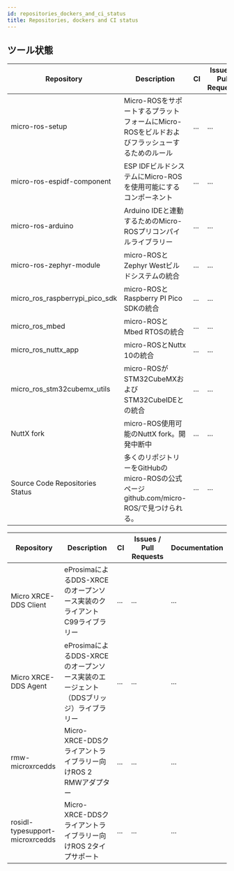 ```yaml
---
id: repositories_dockers_and_ci_status
title: Repositories, dockers and CI status
---
```


## **ツール状態**

| Repository | Description | CI | Issues / Pull Requests | Documentation |
| ---- | ---- | ---- | ---- | ---- |
| micro-ros-setup | Micro-ROSをサポートするプラットフォームにMicro-ROSをビルドおよびフラッシューするためのルール | ... | ... | ... |
| micro-ros-espidf-component | ESP IDFビルドシステムにMicro-ROSを使用可能にするコンポーネント | ... | ... | ... |
| micro-ros-arduino | Arduino IDEと連動するためのMicro-ROSプリコンパイルライブラリー | ... | ... | ... |
| micro-ros-zephyr-module | micro-ROSとZephyr Westビルドシステムの統合 | ... | ... | ... |
| micro_ros_raspberrypi_pico_sdk | micro-ROSとRaspberry PI Pico SDKの統合 | ... | ... | ... |
| micro_ros_mbed | micro-ROSとMbed RTOSの統合 | ... | ... | ... |
| micro_ros_nuttx_app | micro-ROSとNuttx 10の統合 | ... | ... | ... |
| micro_ros_stm32cubemx_utils | micro-ROSがSTM32CubeMXおよびSTM32CubeIDEとの統合 | ... | ... | ... |
| NuttX fork | micro-ROS使用可能のNuttX fork。開発中断中 | ... | ... | ... |
| Source Code Repositories Status | 多くのリポジトリーをGitHubのmicro-ROSの公式ページgithub.com/micro-ROS/で見つけられる。 | ... | ... | ... |


| Repository | Description | CI | Issues / Pull Requests | Documentation |
| ---- | ---- | ---- | ---- | ---- |
| Micro XRCE-DDS Client | eProsimaによるDDS-XRCEのオープンソース実装のクライアントC99ライブラリー | ... | ... | ... |
| Micro XRCE-DDS Agent | eProsimaによるDDS-XRCEのオープンソース実装のエージェント（DDSブリッジ）ライブラリー | ... | ... | ... |
| rmw-microxrcedds | Micro-XRCE-DDSクライアントライブラリー向けROS 2 RMWアダプター | ... | ... | ... |
| rosidl-typesupport-microxrcedds | Micro-XRCE-DDSクライアントライブラリー向けROS 2タイプサポート | ... | ... | ... |